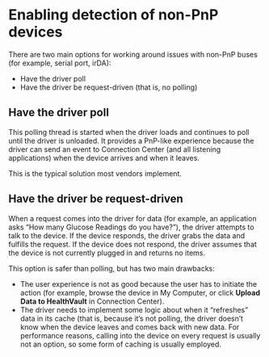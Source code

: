 Enabling detection of non-PnP devices
=====================================

There are two main options for working around issues with non-PnP buses (for example, serial port, irDA):

-   Have the driver poll
-   Have the driver be request-driven (that is, no polling)

Have the driver poll
--------------------

This polling thread is started when the driver loads and continues to poll until the driver is unloaded. It provides a PnP-like experience because the driver can send an event to Connection Center (and all listening applications) when the device arrives and when it leaves.

This is the typical solution most vendors implement.

Have the driver be request-driven
---------------------------------

When a request comes into the driver for data (for example, an application asks “How many Glucose Readings do you have?”), the driver attempts to talk to the device. If the device responds, the driver grabs the data and fulfills the request. If the device does not respond, the driver assumes that the device is not currently plugged in and returns no items.

This option is safer than polling, but has two main drawbacks:

-   The user experience is not as good because the user has to initiate the action (for example, browse the device in My Computer, or click **Upload Data to HealthVault** in Connection Center).
-   The driver needs to implement some logic about when it “refreshes” data in its cache (that is, because it’s not polling, the driver doesn’t know when the device leaves and comes back with new data. For performance reasons, calling into the device on every request is usually not an option, so some form of caching is usually employed.
